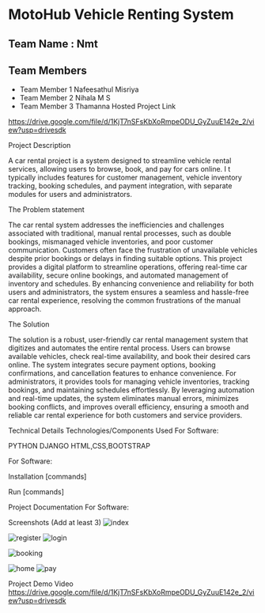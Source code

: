 # MotoHub Vehicle Renting System
## Team Name : Nmt
## Team Members
- Team Member 1 Nafeesathul Misriya
- Team Member 2 Nihala M S
- Team Member 3 Thamanna
  Hosted Project Link
  
https://drive.google.com/file/d/1KjT7nSFsKbXoRmpeODU_GyZuuE142e_2/view?usp=drivesdk

Project Description

A car rental project is a system designed to streamline vehicle rental services, allowing users to browse, book, and pay for cars online. I
t typically includes features for customer management, vehicle inventory tracking, booking schedules, and payment integration, with separate modules for users and administrators.

The Problem statement

The car rental system addresses the inefficiencies and challenges associated with traditional, manual rental processes, such as double bookings, mismanaged vehicle inventories, and poor customer communication.
Customers often face the frustration of unavailable vehicles despite prior bookings or delays in finding suitable options. This project provides a digital platform to streamline operations, offering real-time car availability, secure online bookings, and automated management of inventory and schedules. By enhancing convenience and reliability for both users and administrators, the system ensures a seamless and hassle-free car rental experience,
resolving the common frustrations of the manual approach.

The Solution

The solution is a robust, user-friendly car rental management system that digitizes and automates the entire rental process. Users can browse available vehicles, check real-time availability, 
and book their desired cars online. The system integrates secure payment options, booking confirmations, and cancellation features to enhance convenience. 
For administrators, it provides tools for managing vehicle inventories, tracking bookings, and maintaining schedules effortlessly. By leveraging automation and real-time updates,
the system eliminates manual errors, minimizes booking conflicts, and improves overall efficiency, 
ensuring a smooth and reliable car rental experience for both customers and service providers.

Technical Details
Technologies/Components Used
For Software:

PYTHON
DJANGO
HTML,CSS,BOOTSTRAP

For Software:

Installation
[commands]

Run
[commands]

Project Documentation
For Software:

Screenshots (Add at least 3)
![index](https://github.com/user-attachments/assets/f6b6efa3-ad33-4f93-bcdf-ad57b55e3d40)


![register](https://github.com/user-attachments/assets/4bf4eb88-a36f-4535-904b-6e2f39c6a70b)
![login](https://github.com/user-attachments/assets/ba5e8283-b039-41b3-bb5a-50fadcc06fa7)

![booking](https://github.com/user-attachments/assets/1957fc39-04d4-4794-abf4-08a711c10437)


![home](https://github.com/user-attachments/assets/25d42cdd-a6b9-44cb-bb8a-27d957ee2546)
![pay](https://github.com/user-attachments/assets/5ef294dc-753d-416e-8a34-d6f785e035db)


Project Demo
Video
https://drive.google.com/file/d/1KjT7nSFsKbXoRmpeODU_GyZuuE142e_2/view?usp=drivesdk

